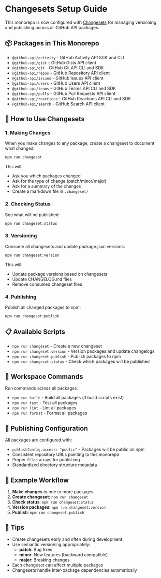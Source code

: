 # Changesets Setup Guide

This monorepo is now configured with [Changesets](https://github.com/changesets/changesets) for managing versioning and publishing across all GitHub API packages.

## 📦 Packages in This Monorepo

- `@github-api/activity` - GitHub Activity API SDK and CLI
- `@github-api/gist` - GitHub Gists API client
- `@github-api/git` - GitHub Git API CLI and SDK
- `@github-api/repos` - GitHub Repository API client
- `@github-api/issues` - GitHub Issues API client
- `@github-api/users` - GitHub Users API client
- `@github-api/teams` - GitHub Teams API CLI and SDK
- `@github-api/pulls` - GitHub Pull Requests API client
- `@github-api/reactions` - GitHub Reactions API CLI and SDK
- `@github-api/search` - GitHub Search API client

## 🚀 How to Use Changesets

### 1. Making Changes
When you make changes to any package, create a changeset to document what changed:

```bash
npm run changeset
```

This will:
- Ask you which packages changed
- Ask for the type of change (patch/minor/major)
- Ask for a summary of the changes
- Create a markdown file in `.changeset/`

### 2. Checking Status
See what will be published:

```bash
npm run changeset:status
```

### 3. Versioning
Consume all changesets and update package.json versions:

```bash
npm run changeset:version
```

This will:
- Update package versions based on changesets
- Update CHANGELOG.md files
- Remove consumed changeset files

### 4. Publishing
Publish all changed packages to npm:

```bash
npm run changeset:publish
```

## 📋 Available Scripts

- `npm run changeset` - Create a new changeset
- `npm run changeset:version` - Version packages and update changelogs
- `npm run changeset:publish` - Publish packages to npm
- `npm run changeset:status` - Check which packages will be published

## 🔧 Workspace Commands

Run commands across all packages:

- `npm run build` - Build all packages (if build scripts exist)
- `npm run test` - Test all packages  
- `npm run lint` - Lint all packages
- `npm run format` - Format all packages

## 🔑 Publishing Configuration

All packages are configured with:
- `publishConfig.access: "public"` - Packages will be public on npm
- Consistent repository URLs pointing to this monorepo
- Proper `files` arrays for publishing
- Standardized directory structure metadata

## 📝 Example Workflow

1. **Make changes** to one or more packages
2. **Create changeset**: `npm run changeset`
3. **Check status**: `npm run changeset:status`  
4. **Version packages**: `npm run changeset:version`
5. **Publish**: `npm run changeset:publish`

## 🎯 Tips

- Create changesets early and often during development
- Use semantic versioning appropriately:
  - **patch**: Bug fixes
  - **minor**: New features (backward compatible)
  - **major**: Breaking changes
- Each changeset can affect multiple packages
- Changesets handle inter-package dependencies automatically